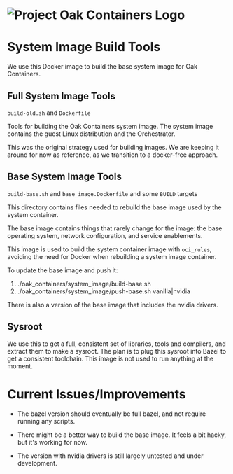 <!-- Oak Logo Start -->
<!-- An HTML element is intentionally used since GitHub recommends this approach to handle different images in dark/light modes. Ref: https://docs.github.com/en/get-started/writing-on-github/getting-started-with-writing-and-formatting-on-github/basic-writing-and-formatting-syntax#specifying-the-theme-an-image-is-shown-to -->
<!-- markdownlint-disable-next-line MD033 -->
<h1><picture><source media="(prefers-color-scheme: dark)" srcset="/docs/oak-logo/svgs/oak-containers-negative-colour.svg?sanitize=true"><source media="(prefers-color-scheme: light)" srcset="/docs/oak-logo/svgs/oak-containers.svg?sanitize=true"><img alt="Project Oak Containers Logo" src="/docs/oak-logo/svgs/oak-containers.svg?sanitize=true"></picture></h1>
<!-- Oak Logo End -->

# System Image Build Tools

We use this Docker image to build the base system image for Oak Containers.

## Full System Image Tools

`build-old.sh` and `Dockerfile`

Tools for building the Oak Containers system image. The system image contains
the guest Linux distribution and the Orchestrator.

This was the original strategy used for building images. We are keeping it
around for now as reference, as we transition to a docker-free approach.

## Base System Image Tools

`build-base.sh` and `base_image.Dockerfile` and some `BUILD` targets

This directory contains files needed to rebuild the base image used by the
system container.

The base image contains things that rarely change for the image: the base
operating system, network configuration, and service enablements.

This image is used to build the system container image with `oci_rules`,
avoiding the need for Docker when rebuilding a system image container.

To update the base image and push it:

1. ./oak_containers/system_image/build-base.sh
2. ./oak_containers/system_image/push-base.sh vanilla|nvidia

There is also a version of the base image that includes the nvidia drivers.

## Sysroot

We use this to get a full, consistent set of libraries, tools and compilers, and
extract them to make a sysroot. The plan is to plug this sysroot into Bazel to
get a consistent toolchain. This image is not used to run anything at the
moment.

# Current Issues/Improvements

- The bazel version should eventually be full bazel, and not require running any
  scripts.

- There might be a better way to build the base image. It feels a bit hacky, but
  it's working for now.

- The version with nvidia drivers is still largely untested and under
  development.

